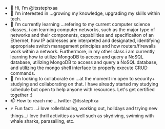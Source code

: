 - 👋 Hi, I’m @itsstephxaa
- 👀 I’m interested in ...growing my knowledge, upgrading my skills within tech.
- 🌱 I’m currently learning ...refering to my current computer science classes, i am learning computer networks, such as the major type of networks and their components, capabilities and specificaiton of an Ethernet, how IP addresses are interpreted and designated,
  identifying appropriate switch management principles and how routers/firewalls work within a network. Furthermore, in my other class i am currently learning how to utilize MongoDB to access and query a NoSQL database,
  utilizing MongoDB to access and query a NoSQL database, and utilizing the mongo shell interface to properly execute CRUD commands.
- 💞️ I’m looking to collaborate on ...at the moment im open to security+ studying and collaborating on that. I have already started my studying schedule but open to help anyone with resources. Let's get certified together :)
- 📫 How to reach me ...twitter @itsstephxa
- ⚡ Fun fact: ...i love rollerblading, working out, holidays and trying new things...i love thrill activities as well such as skydiving, swiming with whale sharks, parasailing, etc. 

<!---
itsstephxaa/itsstephxaa is a ✨ special ✨ repository because its `README.md` (this file) appears on your GitHub profile.
You can click the Preview link to take a look at your changes.
--->

